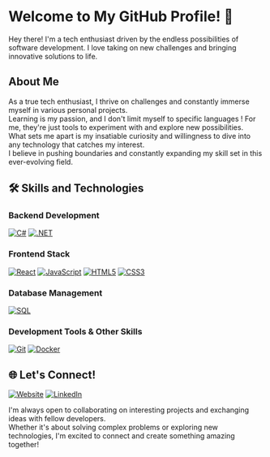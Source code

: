 # Welcome to My GitHub Profile! 👋

Hey there! I'm a tech enthusiast driven by the endless possibilities of software development. I love taking on new challenges and bringing innovative solutions to life.

## About Me

As a true tech enthusiast, I thrive on challenges and constantly immerse myself in various personal projects.  
Learning is my passion, and I don't limit myself to specific languages ! For me, they're just tools to experiment with and explore new possibilities.  
What sets me apart is my insatiable curiosity and willingness to dive into any technology that catches my interest.  
I believe in pushing boundaries and constantly expanding my skill set in this ever-evolving field.

## 🛠 Skills and Technologies

### Backend Development
[![C#](https://custom-icon-badges.demolab.com/badge/C%23-512BD4.svg?style=for-the-badge&logo=cs2&logoColor=white)](https://learn.microsoft.com/dotnet/csharp/)
[![.NET](https://img.shields.io/badge/.NET-512BD4?style=for-the-badge&logo=dotnet&logoColor=white)](https://dotnet.microsoft.com/)

### Frontend Stack

[![React](https://img.shields.io/badge/React-20232A?style=for-the-badge&logo=react&logoColor=61DAFB)](https://reactjs.org/)
[![JavaScript](https://img.shields.io/badge/JavaScript-323330?style=for-the-badge&logo=javascript&logoColor=F7DF1E)](https://developer.mozilla.org/en-US/docs/Web/JavaScript)
[![HTML5](https://img.shields.io/badge/HTML5-E34F26?style=for-the-badge&logo=html5&logoColor=white&labelColor=DD4B25)](https://developer.mozilla.org/en-US/docs/Web/HTML)
[![CSS3](https://img.shields.io/badge/CSS3-264DE4?style=for-the-badge&logo=css3&logoColor=white)](https://developer.mozilla.org/en-US/docs/Web/CSS)

### Database Management
[![SQL](https://img.shields.io/badge/SQL-CC2927?style=for-the-badge&logo=microsoft-sql-server&logoColor=white)](https://www.microsoft.com/sql-server)

### Development Tools & Other Skills
[![Git](https://img.shields.io/badge/Git-F05032?style=for-the-badge&logo=git&logoColor=white&labelColor=E44C30)](https://git-scm.com/)
[![Docker](https://img.shields.io/badge/Docker-2496ED?style=for-the-badge&logo=docker&logoColor=white)](https://www.docker.com/)

## 🌐 Let's Connect!

[![Website](https://img.shields.io/badge/Website-said.contact-0A0A0A?style=for-the-badge&logo=google-chrome&logoColor=white)](https://said.contact/)
[![LinkedIn](https://img.shields.io/badge/LinkedIn-0077B5?style=for-the-badge&logo=linkedin&logoColor=white)](https://www.linkedin.com/in/said-kraimbah-/)

I'm always open to collaborating on interesting projects and exchanging ideas with fellow developers.  
Whether it's about solving complex problems or exploring new technologies, I'm excited to connect and create something amazing together!
